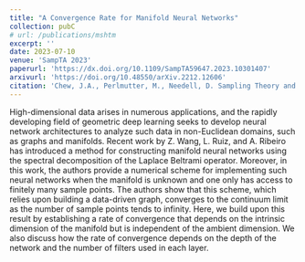 ```yaml
---
title: "A Convergence Rate for Manifold Neural Networks"
collection: pubC
# url: /publications/mshtm
excerpt: ''
date: 2023-07-10
venue: 'SampTA 2023'
paperurl: 'https://dx.doi.org/10.1109/SampTA59647.2023.10301407'
arxivurl: 'https://doi.org/10.48550/arXiv.2212.12606'
citation: 'Chew, J.A., Perlmutter, M., Needell, D. Sampling Theory and Applications (in IEEE), 2023.'
---
```

High-dimensional data arises in numerous applications, and the rapidly developing field of geometric deep learning seeks to develop neural network architectures to analyze such data in non-Euclidean domains, such as graphs and manifolds. Recent work by Z. Wang, L. Ruiz, and A. Ribeiro has introduced a method for constructing manifold neural networks using the spectral decomposition of the Laplace Beltrami operator. Moreover, in this work, the authors provide a numerical scheme for implementing such neural networks when the manifold is unknown and one only has access to finitely many sample points. The authors show that this scheme, which relies upon building a data-driven graph, converges to the continuum limit as the number of sample points tends to infinity. Here, we build upon this result by establishing a rate of convergence that depends on the intrinsic dimension of the manifold but is independent of the ambient dimension. We also discuss how the rate of convergence depends on the depth of the network and the number of filters used in each layer.
